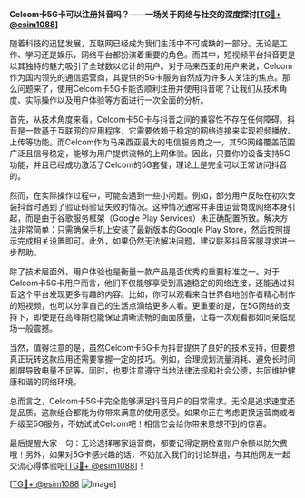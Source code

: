 **Celcom卡5G卡可以注册抖音吗？——一场关于网络与社交的深度探讨[[TG💪+ @esim1088](https://t.me/s/esim1088)]**

随着科技的迅猛发展，互联网已经成为我们生活中不可或缺的一部分。无论是工作、学习还是娱乐，网络平台都扮演着重要的角色。而其中，短视频平台抖音更是以其独特的魅力吸引了全球数以亿计的用户。对于马来西亚的用户来说，Celcom作为国内领先的通信运营商，其提供的5G卡服务自然成为许多人关注的焦点。那么问题来了，使用Celcom卡5G卡能否顺利注册并使用抖音呢？让我们从技术角度、实际操作以及用户体验等方面进行一次全面的分析。

首先，从技术角度来看，Celcom卡5G卡与抖音之间的兼容性不存在任何障碍。抖音是一款基于互联网的应用程序，它需要依赖于稳定的网络连接来实现视频播放、上传等功能。而Celcom作为马来西亚最大的电信服务商之一，其5G网络覆盖范围广泛且信号稳定，能够为用户提供流畅的上网体验。因此，只要你的设备支持5G功能，并且已经成功激活了Celcom的5G套餐，理论上是完全可以正常访问抖音的。

然而，在实际操作过程中，可能会遇到一些小问题。例如，部分用户反映在初次安装抖音时遇到了验证码验证失败的情况。这种情况通常并非由运营商或网络本身引起，而是由于谷歌服务框架（Google Play Services）未正确配置所致。解决方法非常简单：只需确保手机上安装了最新版本的Google Play Store，然后按照提示完成相关设置即可。此外，如果仍然无法解决问题，建议联系抖音客服寻求进一步帮助。

除了技术层面外，用户体验也是衡量一款产品是否优秀的重要标准之一。对于Celcom卡5G卡用户而言，他们不仅能够享受到高速稳定的网络连接，还能通过抖音这个平台发现更多有趣的内容。比如，你可以观看来自世界各地创作者精心制作的短视频，也可以分享自己的生活点滴给更多人看。更重要的是，在5G网络的支持下，即使是在高峰期也能保证清晰流畅的画面质量，让每一次观看都如同亲临现场一般震撼。

当然，值得注意的是，虽然Celcom卡5G卡为抖音提供了良好的技术支持，但要想真正玩转这款应用还需要掌握一定的技巧。例如，合理规划流量消耗、避免长时间刷屏导致电量不足等。同时，也要注意遵守当地法律法规和社会公德，共同维护健康和谐的网络环境。

总而言之，Celcom卡5G卡完全能够满足抖音用户的日常需求。无论是追求速度还是品质，这款组合都能为你带来满意的使用感受。如果你正在考虑更换运营商或者升级至5G服务，不妨试试Celcom吧！相信它会给你带来意想不到的惊喜。

最后提醒大家一句：无论选择哪家运营商，都要记得定期检查账户余额以防欠费哦！另外，如果对5G卡感兴趣的话，不妨加入我们的讨论群组，与其他网友一起交流心得体验吧[[TG💪+ @esim1088](https://t.me/s/esim1088)]！

[[TG💪+ @esim1088](https://t.me/s/esim1088) ![Image](https://i.postimg.cc/4NQfJmqS/Snipaste-2025-05-13-00-14-12.png)]